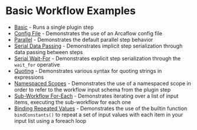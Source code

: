# Basic Workflow Examples
- [Basic](basic) - Runs a single plugin step
- [Config File](config-file) - Demonstrates the use of an Arcaflow config file
- [Parallel](parallel) - Demonstrates the default parallel step behavior
- [Serial Data Passing](serial-data_passing) - Demonstrates implicit step serialization
through data passing between steps
- [Serial Wait-For](serial-wait_for) - Demonstrates explicit step serialization through
the `wait_for` operative
- [Quoting](quoting) - Demonstrates various syntax for quoting strings in expressions
- [Namespaced Scopes](namespaced-scopes) - Demonstrates the use of a namespaced scope in
order to refer to the workflow input schema from the plugin step
- [Sub-Workflow For-Each](sub-workflow-foreach) - Demonstrates iterating over a list of
input items, executing the sub-workflow for each one
- [Binding Repeated Values](bind-constants) - Demonstrates the use of the builtin
function `bindConstants()` to repeat a set of input values with each item in your input
list using a foreach loop

